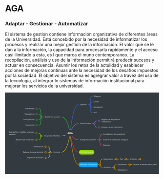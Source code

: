 # AGA
### Adaptar - Gestionar - Automatizar

El sistema de gestion contiene información organizativa de diferentes áreas de la Universidad. Está concebido por la necesidad de informatizar los procesos  y realizar una mejor gestión de la información. El valor que se le dan a la información, la capacidad para procesarla rapidamente y el acceso casi ilimitado a esta, es l que marca el muno contemporaneo. La recopilación, análisis y uso de la información permitirá predecir sucesos y actuar en consecuencia. Asumir los retos de la actulidad y esablecer acciones de mejoras continuas ante la necesidad de los desafios impuestos por la sociedad.
El objetivo del sistema es agregrar valor a travez del uso de la tecnología, al integrar lo sistemas de información institucional para mejorar los servicios de la universidad.

![estructura](/img/estructura.png)